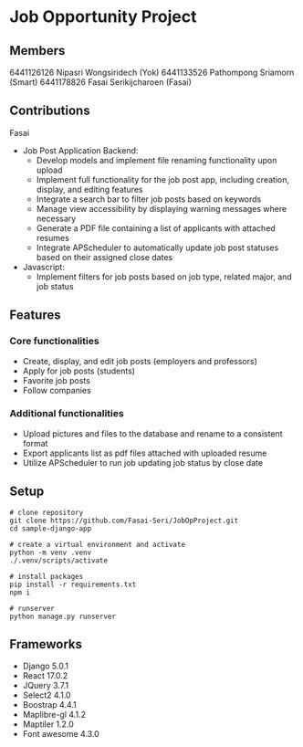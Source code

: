 # Job Opportunity Project
## Members
6441126126 Nipasri Wongsiridech (Yok)
6441133526 Pathompong Sriamorn (Smart)
6441178826 Fasai Serikijcharoen (Fasai)

## Contributions
Fasai
- Job Post Application Backend:
    - Develop models and implement file renaming functionality upon upload
    - Implement full functionality for the job post app, including creation, display, and editing features
    - Integrate a search bar to filter job posts based on keywords
    - Manage view accessibility by displaying warning messages where necessary
    - Generate a PDF file containing a list of applicants with attached resumes
    - Integrate APScheduler to automatically update job post statuses based on their assigned close dates
- Javascript:
    - Implement filters for job posts based on job type, related major, and job status

## Features
### Core functionalities
- Create, display, and edit job posts (employers and professors)
- Apply for job posts (students)
- Favorite job posts
- Follow companies
### Additional functionalities
- Upload pictures and files to the database and rename to a consistent format 
- Export applicants list as pdf files attached with uploaded resume
- Utilize APScheduler to run job updating job status by close date
  
## Setup

``` Shell
# clone repository
git clone https://github.com/Fasai-Seri/JobOpProject.git
cd sample-django-app

# create a virtual environment and activate
python -m venv .venv
./.venv/scripts/activate

# install packages
pip install -r requirements.txt
npm i

# runserver
python manage.py runserver
```

## Frameworks

- Django 5.0.1
- React 17.0.2
- JQuery 3.7.1
- Select2 4.1.0
- Boostrap 4.4.1
- Maplibre-gl 4.1.2
- Maptiler 1.2.0
- Font awesome 4.3.0
